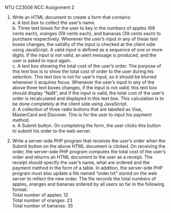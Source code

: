 NTU CZ3006 NCC Assignment 2

1.	Write an HTML document to create a form that contains: <br>
  a.	A text box to collect the user’s name. <br>
  b.	Three text boxes for the user to key in the numbers of apples (69 cents each), oranges (59 cents each), and bananas (39 cents each) to purchase respectively. Whenever the user’s input in any of these text boxes changes, the validity of the input is checked at the client side using JavaScript. A valid input is defined as a sequence of one or more digits. If the input is not valid, an alert message is produced, and the user is asked to input again. <br>
  c.	A text box showing the total cost of the user’s order. The purpose of this text box is to show the total cost of order to the user during his selection. This text box is not for user’s input, so it should be blurred whenever it acquires focus. Whenever the user’s input in any of the above three text boxes changes, if the input is not valid, this text box should display “NaN”, and if the input is valid, the total cost of the user’s order is recalculated and displayed in this text box. This calculation is to be done completely at the client side using JavaScript. <br>
  d.	A collection of three radio buttons that are labelled as Visa, MasterCard and Discover. This is for the user to input his payment method. <br>
  e.	A Submit button. On completing the form, the user clicks this button to submit his order to the web server. <br>
  
2.	Write a server-side PHP program that receives the user’s order when the Submit button on the above HTML document is clicked. On receiving the order, the server-side PHP program computes the total cost of the user’s order and returns an HTML document to the user as a receipt. The receipt should specify the user’s name, what are ordered and the payment method in the form of a table. In addition, the server-side PHP program must also update a file named “order.txt” stored on the web server to reflect the new order. The file records the total numbers of apples, oranges and bananas ordered by all users so far in the following format: <br>
Total number of apples: 12 <br>
Total number of oranges: 23 <br>
Total number of bananas: 35 <br>
